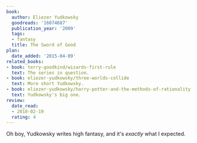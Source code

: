 ```yaml
---
book:
  author: Eliezer Yudkowsky
  goodreads: '16074687'
  publication_year: '2009'
  tags:
  - fantasy
  title: The Sword of Good
plan:
  date_added: '2015-04-09'
related_books:
- book: terry-goodkind/wizards-first-rule
  text: The series in question.
- book: eliezer-yudkowsky/three-worlds-collide
  text: More short Yudkowsky.
- book: eliezer-yudkowsky/harry-potter-and-the-methods-of-rationality
  text: Yudkowsky's big one.
review:
  date_read:
  - 2018-02-19
  rating: 4
---
```


Oh boy, Yudkowsky writes high fantasy, and it's *exactly* what I expected.
